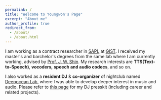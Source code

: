 ```yaml
---
permalink: /
title: "Welcome to Youngwon's Page"
excerpt: "About me"
author_profile: true
redirect_from: 
  - /about/
  - /about.html
---
```


I am working as a contract researcher in [SAPL](https://sapl.gist.ac.kr/) at [GIST](https://www.gist.ac.kr/en/main.html). I received my master's and barchelor's degrees from the same lab where I am currently working, advised by [Prof. J. W. Shin](https://sapl.gist.ac.kr/professor). My research interests are **TTS(Text-to-Speech)**, **vocoders**, **speech and audio codecs**, and so on. 

I also worked as a **resident DJ** & **co-organizer** of nightclub named [Deepocean Lab](https://www.instagram.com/deepoceanlab_gwangju/?hl=en), where I was able to develop deeper interest in music and audio. Please refer to [this page](https://youngwonchoi.notion.site/ROWON-5d2ebd9bdb964d1a8c689370583659e8) for my DJ presskit (including career and related projects).